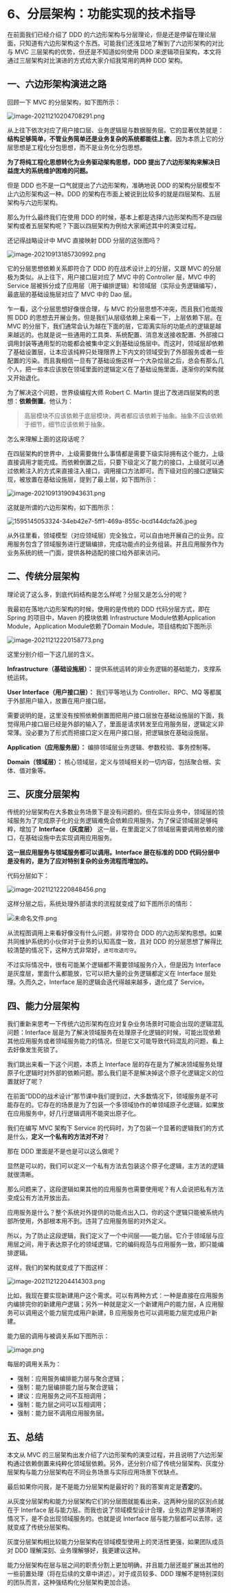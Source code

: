 # 6、分层架构：功能实现的技术指导

在前面我们已经介绍了 DDD 的六边形架构与分层理论，但是还是停留在理论层面，只知道有六边形架构这个东西。可能我们还浅显地了解到了六边形架构的对比与 MVC 三层架构的优势，但还是不知道如何使用 DDD 来逻辑项目架构，本文将通过三层架构对比演进的方式给大家介绍我常用的两种 DDD 架构。

## 一、六边形架构演进之路

回顾一下 MVC 的分层架构，如下图所示：

![image-20211210204708291.png](https://typora-imagehost-1308499275.cos.ap-shanghai.myqcloud.com/2022-9/a9d1f423a230498da865153e3a392742~tplv-k3u1fbpfcp-zoom-in-crop-mark:3024:0:0:0.awebp)

从上往下依次对应了用户接口层、业务逻辑层与数据服务层。它的显著优势就是：**结构足够简单，不管业务简单还是业务复杂的系统都能往上套**。因为本质上它的分层思想是工程化分包思想，而不是业务化分包思想。

**为了将纯工程化思想转化为业务驱动架构思想，DDD 提出了六边形架构来解决日益庞大的系统维护困难的问题。**

但是 DDD 也不是一口气就提出了六边形架构，准确地说 DDD 的架构分层模型不止六边形架构这一种。DDD 的架构在市面上被说到比较多的就是四层架构、五层架构与六边形架构。

那么为什么最终我们在使用 DDD 的时候，基本上都是选择六边形架构而不是四层架构或者五层架构呢？下面以四层架构为例给大家阐述其中的演变过程。

还记得战略设计中 MVC 直接映射 DDD 分层的这张图吗？

![image-20210913185730992.png](https://typora-imagehost-1308499275.cos.ap-shanghai.myqcloud.com/2022-9/ee477b5e0e5b45598a3542bd7f8ab10a~tplv-k3u1fbpfcp-zoom-in-crop-mark:3024:0:0:0.awebp)

它的分层思想依赖关系即符合了 DDD 的在战术设计上的分层，又跟 MVC 的分层极为类似。从上往下，用户接口层对应了 MVC 中的 Controller 层，MVC 中的 Service 层被拆分成了应用层（用于编排逻辑）和领域层（实际业务逻辑编写），最底层的基础设施层对应了 MVC 中的 Dao 层。

乍一看，这个分层思想好像很合理，与 MVC 的分层思想不冲突，而且我们也能按照 DDD 的思想去开展业务。但是我们从层级依赖上来看一下，上层依赖下层。在 MVC 的分层下，我们通常会认为越在下面的层，它距离实际的功能点的逻辑是越来越远的。也就是说一些通用的工具类、系统配置、消息发送接收配置、外部接口调用封装等通用型的功能都会被集中定义到基础设施层中。而这时，领域层却依赖了基础设置层，让本应该纯粹只处理限界上下内文的领域受到了外部服务或者一些配置的污染。而且我相信一旦有了基础设施这样一个大杂烩层之后，总会有那么几个人，把一些本应该放在领域里面的逻辑定义在了基础设施里面，逐渐你的架构就又开始退化。

为了解决这个问题，世界级编程大师 Robert C. Martin 提出了改进四层架构的思想：**依赖倒置**。他认为：

> 高层模块不应该依赖于底层模块，两者都应该依赖于抽象。抽象不应该依赖于细节，细节应该依赖于抽象。

怎么来理解上面的这段话呢？

在四层架构的世界中，上级需要做什么事情都是需要下级实际拥有这个能力，上级直接调用才能完成。而依赖倒置之后，只要下级定义了能力的接口，上级就可以通过依赖注入的方式来直接注入接口，调用接口方法即可。而下级对应的接口逻辑实现，被放置在基础设施层，提到了最上层，如下图所示：

![image-20210913190943631.png](https://typora-imagehost-1308499275.cos.ap-shanghai.myqcloud.com/2022-9/84af70c46d894fd69c16eab628dd6b13~tplv-k3u1fbpfcp-zoom-in-crop-mark:3024:0:0:0.awebp)

这就是所谓的六边形架构，如下图所示：

![1595145053324-34eb42e7-5ff1-469a-855c-bcd144dcfa26.jpeg](https://typora-imagehost-1308499275.cos.ap-shanghai.myqcloud.com/2022-9/693069fc897246d384e5f16dd1a89ea8~tplv-k3u1fbpfcp-zoom-in-crop-mark:3024:0:0:0.awebp)

从外往里看，领域模型（对应领域层）完全独立，可以自由地开展自己的业务。应用服务包含了领域服务进行逻辑编排，完成功能点的业务组装。并且应用服务作为业务系统的统一门面，提供各种适配的接口给外部来访问。

## 二、传统分层架构

理论说了这么多，到底代码结构是怎么样呢？分层又是怎么分的呢？

我最初在落地六边形架构的时候，使用的是传统的 DDD 代码分层方式，即在 Spring 的项目中，Maven 的模块依赖 Infrastructure Module依赖Application Module，Application Module依赖了Domain Module。项目结构如下图所示

![image-20211212220158773.png](https://typora-imagehost-1308499275.cos.ap-shanghai.myqcloud.com/2022-9/4fc10f4caa424f1686aee7ea70f1f7ca~tplv-k3u1fbpfcp-zoom-in-crop-mark:3024:0:0:0.awebp)

这里分别介绍一下这几层的含义。

**Infrastructure（基础设施层）：** 提供系统运转的非业务逻辑的基础能力，支撑系统运转。

**User Interface（用户接口层）：** 我们平等地认为 Controller、RPC、MQ 等都属于外部用户输入，放置在用户接口层。

需要说明的是，这里没有按照依赖倒置图把用户接口层放在基础设施层的下面，我觉得用户接口层已经是外部的输入了，里面是请求转发至应用服务层，逻辑定义非常薄。没必要为了形式而把接口定义在用户接口层，把逻辑放在基础设施层。

**Application（应用服务层）：** 编排领域层业务逻辑、参数校验、事务控制等。

**Domain（领域层）：** 核心领域层，定义与领域相关的一切内容，包括聚合根、实体、值对象等。

## 三、灰度分层架构

传统的分层架构在大多数业务场景下是没有问题的。但在实际业务中，领域层的领域服务为了完成原子化的业务逻辑难免会依赖应用服务。为了保证领域层足够纯粹，增加了 **Interface（灰度层）** 这一层，在里面定义了领域层需要调用依赖的接口，在基础设施中去实现调用应用服务。

**这一层应用服务与领域服务都可以调用。Interface 层在标准的 DDD 代码分层中是没有的，是为了应对特别复杂的业务流程而增加的。**

代码分层如下：

![image-20211212220848456.png](https://typora-imagehost-1308499275.cos.ap-shanghai.myqcloud.com/2022-9/7ee2dbcf34834aa5a49000a15c3d87e6~tplv-k3u1fbpfcp-zoom-in-crop-mark:3024:0:0:0.awebp)

这样分层之后，系统处理外部请求的流程就变成了如下图所示的情形：

![未命名文件.png](https://typora-imagehost-1308499275.cos.ap-shanghai.myqcloud.com/2022-9/02c387ba520a4fd295ef55df61d37f96~tplv-k3u1fbpfcp-zoom-in-crop-mark:3024:0:0:0.awebp)

从流程图调用上来看好像没有什么问题，非常符合 DDD 的六边形架构思想。如果共同维护系统的小伙伴对于业务的认知高度一致，且对 DDD 的分层思想了解得比较清楚的情况下，这种方式非常好，`进可攻退可守`。

不过实际情况中，很有可能某个逻辑都不需要领域服务介入，但是因为 Interface 是灰度层，里面什么都能放，它可以把大量的业务逻辑都定义在 Interface 层处理。久而久之，Interface 层的逻辑会迭代得越来越多，退化成了 Service。

## 四、能力分层架构

我们重新来思考一下传统六边形架构在应对复杂业务场景时可能会出现的逻辑混乱问题：Interface 层是为了解决领域服务在处理原子化逻辑的时候，可能出现依赖其他应用服务或者领域服务能力的情况，但是它又可能导致代码混乱的问题，看上去好像发生死锁了。

我们跳出来看一下这个问题，本质上 Interface 层的存在是为了解决领域服务处理原子化逻辑时对外部的依赖问题。那么我们是不是解决掉这个原子化逻辑定义的位置就好了呢？

在前面“DDD的战术设计”那节课中我们提到过，大多数情况下，领域服务是不可能存在的。它存在的场景是为了包装一个多领域协作的单领域原子化逻辑，如果放在应用服务中，好几行逻辑调用不能突出原子化。

我们在编写 MVC 架构下 Service 的代码时，为了包装一个显著的逻辑我们的方式是什么，**定义一个私有的方法对不对**？

那在 DDD 里面是不是也是可以这么做呢？

显然是可以的，我们可以定义一个私有方法去包装这个原子化逻辑，主方法的逻辑就很清晰。

那么问题来了，这段逻辑如果其他的应用服务也需要使用呢？有人会说把私有方法变成公有方法开放出去。

应用服务是什么？整个系统对外提供的功能点出入口，你的这个逻辑只能被系统内部所使用，外部根本用不到。违背了应用服务层的对外定义。

所以，为了防止这段逻辑，我们定义了一个中间层——能力层。它介于领域层与应用层之间，用于表达原子化的领域逻辑，它的编码规范与应用服务一致，即只能编排逻辑。

这样，我们的架构就变成了下图这样：

![image-20211212204414303.png](https://typora-imagehost-1308499275.cos.ap-shanghai.myqcloud.com/2022-9/6ba0be6d6a1d4f278c01f901faace32b~tplv-k3u1fbpfcp-zoom-in-crop-mark:3024:0:0:0.awebp)

比如，我现在要实现新建用户这个需求。可以有两种方式：一种是直接在应用服务内编排完你的新建用户逻辑；另外一种就是定义一个新建用户的能力层，A 应用服务可以调用这个能力层完成用户新建，B 应用服务也可以调用能力层完成用户新建。

能力层的调用与被调关系如下图所示：

![image.png](https://typora-imagehost-1308499275.cos.ap-shanghai.myqcloud.com/2022-9/7ef29eaa135f4175817673aeb4c7196c~tplv-k3u1fbpfcp-zoom-in-crop-mark:3024:0:0:0.awebp)

每层的调用关系为：

- 强制：应用服务编排能力层与聚合逻辑；
- 强制：能力层编排能力层与聚合逻辑；
- 建议：应用服务之间不互相调用；
- 强制：能力层之间可以互相调用；
- 强制：能力层不调用应用服务层。

## 五、总结

本文从 MVC 的三层架构出发介绍了六边形架构的演变过程，并且说明了六边形架构通过依赖倒置来纯粹化领域层依赖。另外，还分别介绍了传统分层架构、灰度分层架构与能力分层架构在不同业务场景与实际应用场景下优缺点。

最后如果你问我，是不是能力分层架构是最好的？我的答案肯定是**否定**的。

从灰度分层架构和能力分层架构它们的分层图就能看出来，这两种分层的区别点就在于 Interface 层与能力层。而我也说了领域模型设计合理，业务边界足够清晰的情况下，是不会出现领域服务的。也就是说 Interface 层与能力层都可以去除，这就变成了传统分层架构。

灰度分层架构相比较能力分层架构在领域模型使用上的灵活性更强，如果团队成员对 DDD 理解深刻、业务理解够好，我更建议这种。

能力分层架构在层与层之间的职责分割上更加明确，并且能力层还能扩展出其他的一些前置处理（将在后续的文章中讲述）。对于成员较多、DDD 理解不是特别深刻的团队而言，这种强结构化分层架构更加合适。
